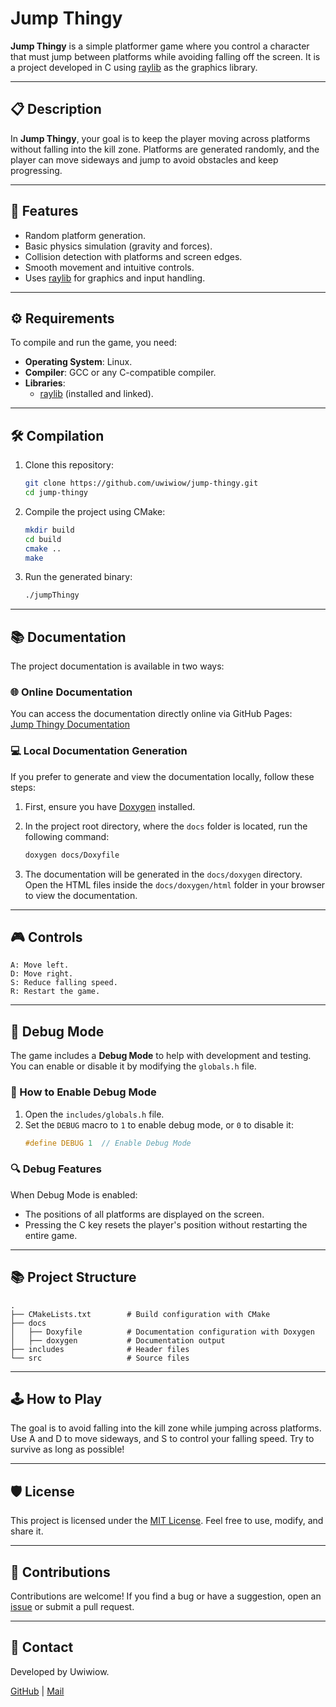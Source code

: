 # Jump Thingy

**Jump Thingy** is a simple platformer game where you control a character that must jump between platforms while avoiding falling off the screen. It is a project developed in C using [raylib](https://www.raylib.com/) as the graphics library.

---

## 📋 Description

In **Jump Thingy**, your goal is to keep the player moving across platforms without falling into the kill zone. Platforms are generated randomly, and the player can move sideways and jump to avoid obstacles and keep progressing.

---

## 🚀 Features

- Random platform generation.
- Basic physics simulation (gravity and forces).
- Collision detection with platforms and screen edges.
- Smooth movement and intuitive controls.
- Uses [raylib](https://www.raylib.com/) for graphics and input handling.

---

## ⚙️ Requirements

To compile and run the game, you need:

- **Operating System**: Linux.
- **Compiler**: GCC or any C-compatible compiler.
- **Libraries**:
    - [raylib](https://github.com/raysan5/raylib) (installed and linked).

---

## 🛠️ Compilation

1. Clone this repository:
   ```bash
   git clone https://github.com/uwiwiow/jump-thingy.git
   cd jump-thingy
    ```
2. Compile the project using CMake:

    ```bash
    mkdir build
    cd build
    cmake ..
    make
   ```

3. Run the generated binary:

    ```bash
    ./jumpThingy
    ```

---

## 📚 Documentation

The project documentation is available in two ways:

### 🌐 Online Documentation

You can access the documentation directly online via GitHub Pages:  
[Jump Thingy Documentation](https://uwiwiow.github.io/jump-thingy/index.html)

### 💻 Local Documentation Generation

If you prefer to generate and view the documentation locally, follow these steps:

1. First, ensure you have [Doxygen](https://www.doxygen.nl/) installed.

2. In the project root directory, where the `docs` folder is located, run the following command:

    ```bash
    doxygen docs/Doxyfile
    ```

3. The documentation will be generated in the `docs/doxygen` directory. Open the HTML files inside the `docs/doxygen/html` folder in your browser to view the documentation.

---

## 🎮 Controls

    A: Move left.
    D: Move right.
    S: Reduce falling speed.
    R: Restart the game.

---

## 🐛 Debug Mode

The game includes a **Debug Mode** to help with development and testing. You can enable or disable it by modifying the `globals.h` file.

### 🔧 How to Enable Debug Mode

1. Open the `includes/globals.h` file.
2. Set the `DEBUG` macro to `1` to enable debug mode, or `0` to disable it:
   ```c
   #define DEBUG 1  // Enable Debug Mode
   ```

### 🔍 Debug Features

When Debug Mode is enabled:

 - The positions of all platforms are displayed on the screen.
 - Pressing the C key resets the player's position without restarting the entire game.

---

## 📚 Project Structure

    .
    ├── CMakeLists.txt        # Build configuration with CMake
    ├── docs
    │   ├── Doxyfile          # Documentation configuration with Doxygen
    │   ├── doxygen           # Documentation output
    ├── includes              # Header files
    └── src                   # Source files
---

## 🕹️ How to Play

The goal is to avoid falling into the kill zone while jumping across platforms. Use A and D to move sideways, and S to control your falling speed. Try to survive as long as possible!

---

## 🛡️ License

This project is licensed under the [MIT License](https://github.com/uwiwiow/jump-thingy/blob/main/LICENSE). Feel free to use, modify, and share it.

---

## 🤝 Contributions

Contributions are welcome! If you find a bug or have a suggestion, open an [issue](https://github.com/uwiwiow/jump-thingy/issues) or submit a pull request.


---
## 📧 Contact

Developed by Uwiwiow.

[GitHub](https://github.com/uwiwiow) |
[Mail](mailto:gael.perez.dev@gmail.com)